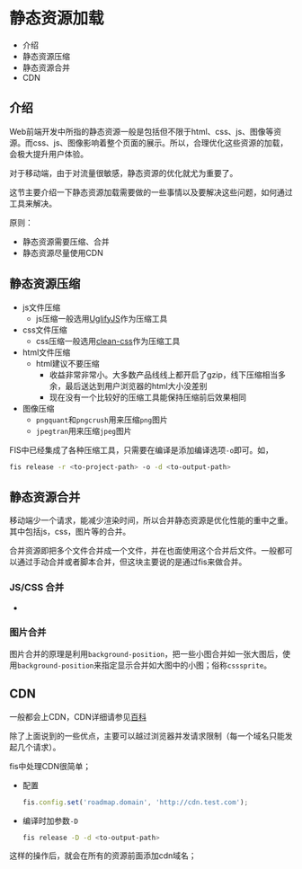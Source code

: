 # 静态资源加载

- 介绍
- 静态资源压缩
- 静态资源合并
- CDN


## 介绍

Web前端开发中所指的静态资源一般是包括但不限于html、css、js、图像等资源。而css、js、图像影响着整个页面的展示。所以，合理优化这些资源的加载，会极大提升用户体验。

对于移动端，由于对流量很敏感，静态资源的优化就尤为重要了。

这节主要介绍一下静态资源加载需要做的一些事情以及要解决这些问题，如何通过工具来解决。

原则：

- 静态资源需要压缩、合并
- 静态资源尽量使用CDN

## 静态资源压缩
- js文件压缩
    + js压缩一般选用[UglifyJS]()作为压缩工具
- css文件压缩
    + css压缩一般选用[clean-css]()作为压缩工具
- html文件压缩
    + html建议不要压缩
        * 收益非常非常小。大多数产品线线上都开启了gzip，线下压缩相当多余，最后送达到用户浏览器的html大小没差别
        * 现在没有一个比较好的压缩工具能保持压缩前后效果相同
- 图像压缩
    + `pngquant`和`pngcrush`用来压缩`png`图片
    + `jpegtran`用来压缩`jpeg`图片

FIS中已经集成了各种压缩工具，只需要在编译是添加编译选项`-o`即可。如，

```bash
fis release -r <to-project-path> -o -d <to-output-path>
```

## 静态资源合并

移动端少一个请求，能减少渲染时间，所以合并静态资源是优化性能的重中之重。其中包括js，css，图片等的合并。

合并资源即把多个文件合并成一个文件，并在也面使用这个合并后文件。一般都可以通过手动合并或者脚本合并，但这块主要说的是通过fis来做合并。

### JS/CSS 合并
-

### 图片合并

图片合并的原理是利用`background-position`，把一些小图合并如一张大图后，使用`background-position`来指定显示合并如大图中的小图；俗称`csssprite`。


## CDN
一般都会上CDN，CDN详细请参见[百科](http://baike.baidu.com/link?url=bko8Ek_Gki3nN8L5XWFmDqzxAcrhWoC3n9AHC4XVoTa_u31jp35Xg9Ik7h4w7ioOAamucCrZfSHO0k1OI-zwIq)

除了上面说到的一些优点，主要可以越过浏览器并发请求限制（每一个域名只能发起几个请求）。

fis中处理CDN很简单；

- 配置
    
    ```javascript
    fis.config.set('roadmap.domain', 'http://cdn.test.com');
    ```

- 编译时加参数`-D`

    ```bash
    fis release -D -d <to-output-path>
    ```

这样的操作后，就会在所有的资源前面添加cdn域名；